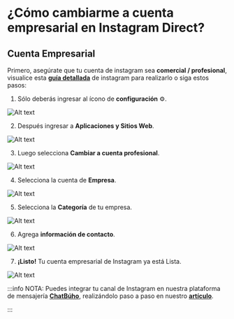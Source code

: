 # ¿Cómo cambiarme a cuenta empresarial en Instagram Direct?

## Cuenta Empresarial

Primero, asegúrate que tu cuenta de instagram sea **comercial / profesional**, visualice esta **[guía detallada](https://help.instagram.com/502981923235522)** de instagram para realizarlo o siga estos pasos:

1. Sólo deberás ingresar al ícono de **configuración** ⚙️.

![Alt text](img/primero_01.jpg)

2. Después ingresar a **Aplicaciones y Sitios Web**.

![Alt text](img/instagram_02.png)

3. Luego selecciona **Cambiar a cuenta profesional**.

![Alt text](img/cambiar_profesional.jpg)

4. Selecciona la cuenta de **Empresa**.

![Alt text](img/instagram_03.png)

5. Selecciona la **Categoría** de tu empresa.

![Alt text](img/instagram_04.png)

6. Agrega **información de contacto**.

![Alt text](img/instagram_05.png)

7. **¡Listo!** Tu cuenta empresarial de Instagram ya está Lista.

![Alt text](img/listo_fin.jpg)

:::info NOTA:
Puedes integrar tu canal de Instagram en nuestra plataforma de mensajería **[ChatBúho](https://buho.la/chat)**, realizándolo paso a paso en nuestro **[artículo](../integraciones/instagram-direct.md)**.

:::
